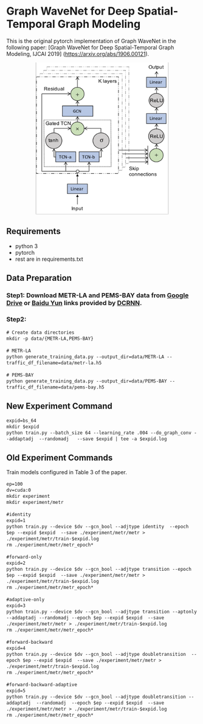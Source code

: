 # Graph WaveNet for Deep Spatial-Temporal Graph Modeling

This is the original pytorch implementation of Graph WaveNet in the following paper: 
[Graph WaveNet for Deep Spatial-Temporal Graph Modeling, IJCAI 2019] (https://arxiv.org/abs/1906.00121).

<p align="center">
  <img width="350" height="400" src=./fig/model.png>
</p>

## Requirements
- python 3
- pytorch
- rest are in requirements.txt


## Data Preparation

### Step1: Download METR-LA and PEMS-BAY data from [Google Drive](https://drive.google.com/open?id=10FOTa6HXPqX8Pf5WRoRwcFnW9BrNZEIX) or [Baidu Yun](https://pan.baidu.com/s/14Yy9isAIZYdU__OYEQGa_g) links provided by [DCRNN](https://github.com/liyaguang/DCRNN).

### Step2:

```
# Create data directories
mkdir -p data/{METR-LA,PEMS-BAY}

# METR-LA
python generate_training_data.py --output_dir=data/METR-LA --traffic_df_filename=data/metr-la.h5

# PEMS-BAY
python generate_training_data.py --output_dir=data/PEMS-BAY --traffic_df_filename=data/pems-bay.h5

```
## New Experiment Command
```
expid=bs_64
mkdir $expid
python train.py --batch_size 64 --learning_rate .004 --do_graph_conv --addaptadj  --randomadj   --save $expid | tee -a $expid.log
```

## Old Experiment Commands
Train models configured in Table 3 of the paper.

```
ep=100
dv=cuda:0
mkdir experiment
mkdir experiment/metr

#identity
expid=1
python train.py --device $dv --gcn_bool --adjtype identity  --epoch $ep --expid $expid  --save ./experiment/metr/metr > ./experiment/metr/train-$expid.log
rm ./experiment/metr/metr_epoch*

#forward-only
expid=2
python train.py --device $dv --gcn_bool --adjtype transition --epoch $ep --expid $expid  --save ./experiment/metr/metr > ./experiment/metr/train-$expid.log
rm ./experiment/metr/metr_epoch*

#adaptive-only
expid=3
python train.py --device $dv --gcn_bool --adjtype transition --aptonly  --addaptadj --randomadj --epoch $ep --expid $expid  --save ./experiment/metr/metr > ./experiment/metr/train-$expid.log
rm ./experiment/metr/metr_epoch*

#forward-backward
expid=4
python train.py --device $dv --gcn_bool --adjtype doubletransition  --epoch $ep --expid $expid  --save ./experiment/metr/metr > ./experiment/metr/train-$expid.log
rm ./experiment/metr/metr_epoch*

#forward-backward-adaptive
expid=5
python train.py --device $dv --gcn_bool --adjtype doubletransition --addaptadj  --randomadj  --epoch $ep --expid $expid  --save ./experiment/metr/metr > ./experiment/metr/train-$expid.log
rm ./experiment/metr/metr_epoch*

```


